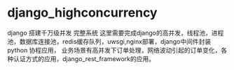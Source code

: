 # django_highconcurrency
django 搭建千万级并发 完整系统
这里需要完成django的高并发，线程池，进程池，数据库连接池，redis缓存队列，uwsgi,nginx部署，django中间件封装
python 协程应用，
业务场景有高并发下订单处理，网络波动引起的订单变化，各种认证方式的应用，django_rest_framework的应用。

